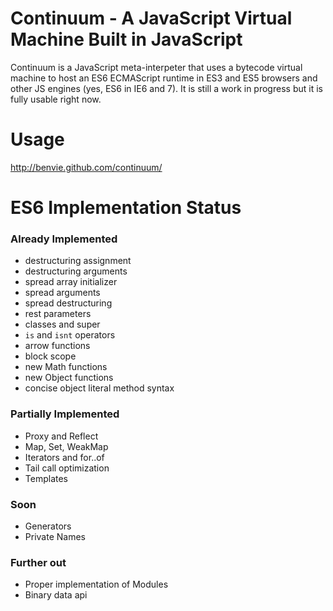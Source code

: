 # Continuum - A JavaScript Virtual Machine Built in JavaScript

Continuum is a JavaScript meta-interpeter that uses a bytecode virtual machine to host an ES6 ECMAScript runtime in ES3 and ES5 browsers and other JS engines (yes, ES6 in IE6 and 7). It is still a work in progress but it is fully usable right now.


# Usage

http://benvie.github.com/continuum/



# ES6 Implementation Status

### Already Implemented

* destructuring assignment
* destructuring arguments
* spread array initializer
* spread arguments
* spread destructuring
* rest parameters
* classes and super
* `is` and `isnt` operators
* arrow functions
* block scope
* new Math functions
* new Object functions
* concise object literal method syntax

### Partially Implemented

* Proxy and Reflect
* Map, Set, WeakMap
* Iterators and for..of
* Tail call optimization
* Templates

### Soon
* Generators
* Private Names

### Further out
* Proper implementation of Modules
* Binary data api
